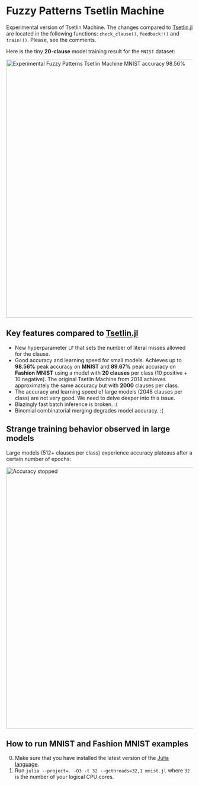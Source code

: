 # Fuzzy Patterns Tsetlin Machine

Experimental version of Tsetlin Machine.
The changes compared to [Tsetlin.jl](https://github.com/BooBSD/Tsetlin.jl) are located in the following functions: `check_clause()`, `feedback!()` and `train!()`.
Please, see the comments.

Here is the tiny **20-clause** model training result for the `MNIST` dataset:

<img width="698" alt="Experimental Fuzzy Patterns Tsetlin Machine MNIST accuracy 98.56%" src="https://github.com/user-attachments/assets/05768a26-036a-40ce-b548-95925e96a01d">

Key features compared to [Tsetlin.jl](https://github.com/BooBSD/Tsetlin.jl)
---------------------------------------------------------------------------

  - New hyperparameter `LF` that sets the number of literal misses allowed for the clause.
  - Good accuracy and learning speed for small models. Achieves up to **98.56%** peak accuracy on **MNIST** and **89.67%** peak accuracy on **Fashion MNIST** using a model with **20 clauses** per class (10 positive + 10 negative). The original Tsetlin Machine from 2018 achieves approximately the same accuracy but with **2000** clauses per class.
  - The accuracy and learning speed of large models (2048 clauses per class) are not very good. We need to delve deeper into this issue.
  - Blazingly fast batch inference is broken. :(
  - Binomial combinatorial merging degrades model accuracy. :(

Strange training behavior observed in large models
--------------------------------------------------

Large models (512+ clauses per class) experience accuracy plateaus after a certain number of epochs:

<img width="706" alt="Accuracy stopped" src="https://github.com/BooBSD/FuzzyPatternsTM/assets/48304/acd0304a-9f7f-487a-b502-142cb4d3e05f">

How to run MNIST and Fashion MNIST examples
-------------------------------------------

0. Make sure that you have installed the latest version of the [Julia language](https://julialang.org/downloads/).
1. Run `julia --project=. -O3 -t 32 --gcthreads=32,1 mnist.jl` where `32` is the number of your logical CPU cores.
